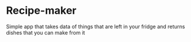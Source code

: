 # Recipe-maker
Simple app that takes data  of things that are left in your fridge and returns dishes that you can make from it
